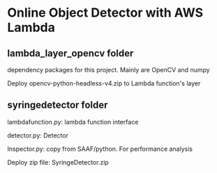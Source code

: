 # Online Object Detector with AWS Lambda
## lambda_layer_opencv folder 
dependency packages for this project. Mainly are OpenCV and numpy

Deploy opencv-python-headless-v4.zip to Lambda function's layer

## syringedetector folder 
lambdafunction.py: lambda function interface

detector.py: Detector

Inspector.py: copy from SAAF/python. For performance analysis

Deploy zip file: SyringeDetector.zip
